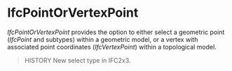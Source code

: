 # IfcPointOrVertexPoint

_IfcPointOrVertexPoint_ provides the option to either select a geometric point (_IfcPoint_ and subtypes) within a geometric model, or a vertex with associated point coordinates (_IfcVertexPoint_) within a topological model.

> HISTORY  New select type in IFC2x3.
